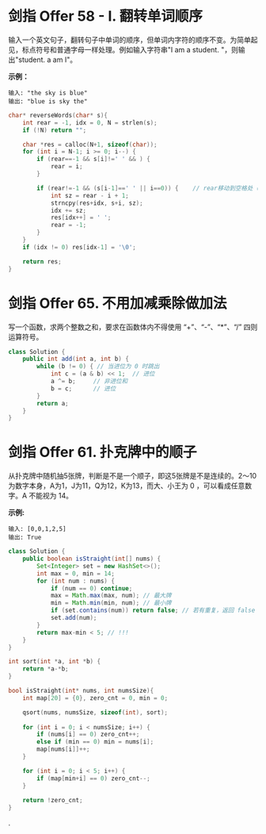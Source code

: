 # 剑指 Offer 58 - I. 翻转单词顺序

输入一个英文句子，翻转句子中单词的顺序，但单词内字符的顺序不变。为简单起见，标点符号和普通字母一样处理。例如输入字符串"I am a student. "，则输出"student. a am I"。

**示例：**

```
输入: "the sky is blue"
输出: "blue is sky the"
```

```c
char* reverseWords(char* s){
    int rear = -1, idx = 0, N = strlen(s);
    if (!N) return "";

    char *res = calloc(N+1, sizeof(char));
    for (int i = N-1; i >= 0; i--) {
        if (rear==-1 && s[i]!=' ' && ) {
            rear = i;
        }

        if (rear!=-1 && (s[i-1]==' ' || i==0)) {	// rear移动到空格处（或头）时
            int sz = rear - i + 1;
            strncpy(res+idx, s+i, sz);
            idx += sz;
            res[idx++] = ' ';
            rear = -1;
        }
    }
    if (idx != 0) res[idx-1] = '\0';

    return res;
}
```

# 剑指 Offer 65. 不用加减乘除做加法

写一个函数，求两个整数之和，要求在函数体内不得使用 “+”、“-”、“*”、“/” 四则运算符号。

```java
class Solution {
    public int add(int a, int b) {
        while (b != 0) { // 当进位为 0 时跳出
            int c = (a & b) << 1;  // 进位
            a ^= b;     // 非进位和
            b = c;      // 进位
        }
        return a;
    }
}
```

# 剑指 Offer 61. 扑克牌中的顺子

从扑克牌中随机抽5张牌，判断是不是一个顺子，即这5张牌是不是连续的。2～10为数字本身，A为1，J为11，Q为12，K为13，而大、小王为 0 ，可以看成任意数字。A 不能视为 14。

**示例:**

```
输入: [0,0,1,2,5]
输出: True
```
```java
class Solution {
    public boolean isStraight(int[] nums) {
        Set<Integer> set = new HashSet<>();
        int max = 0, min = 14;
        for (int num : nums) {
            if (num == 0) continue;
            max = Math.max(max, num); // 最大牌
            min = Math.min(min, num); // 最小牌
            if (set.contains(num)) return false; // 若有重复，返回 false
            set.add(num);
        }
        return max-min < 5; // !!!
    }
}
```
```c
int sort(int *a, int *b) {
    return *a-*b;
}

bool isStraight(int* nums, int numsSize){
    int map[20] = {0}, zero_cnt = 0, min = 0;

    qsort(nums, numsSize, sizeof(int), sort);
    
    for (int i = 0; i < numsSize; i++) {
        if (nums[i] == 0) zero_cnt++;
        else if (min == 0) min = nums[i];
        map[nums[i]]++;
    }

    for (int i = 0; i < 5; i++) {
        if (map[min+i] == 0) zero_cnt--;
    }
    
    return !zero_cnt;
}
```

.